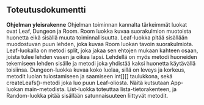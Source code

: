 ## Toteutusdokumentti

**Ohjelman yleisrakenne**
Ohjelman toiminnan kannalta tärkeimmät luokat ovat Leaf, Dungeon ja Room. Room luokka kuvaa suorakulmion muotoista huonetta eikä sisällä muuta toiminnallisuutta. Leaf-luokka pitää sisällään muodostuvan puun lehden, joka kuvaa Room luokan tavoin suorakulmiota. Leaf-luokalla on metodi split, joka jakaa sen ehtojen mukaan kahteen osaan, joista tulee lehden vasen ja oikea lapsi. Lehdellä on myös metodi huoneiden tekemiseen lehden sisälle ja metodi joka yhdistää kaksi huonetta käytävällä toisiinsa. Dungeon-luokka kuvaa koko luolaa, sillä on leveys ja korkeus, metodit luolan tulostamiseen ja saamiseen int[][] taulukkona, sekä createLeafs()-metodi joka luo puun Leaf-oliosta. Näitä kutsutaan App-luokan main-metodista. List-luokka toteuttaa lista-tietorakenteen, ja Random-luokka pitää sisällään satunnaisuuteen liittyvät metodit.


